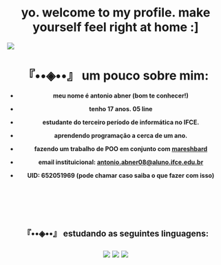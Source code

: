 ### <h1 align="center"> yo. welcome to my profile. make yourself feel right at home :] </h1>
<img src = "https://64.media.tumblr.com/3cf391ca6839e7126a3bea2c7f217301/tumblr_pwgbi0S0Dm1vy2tgqo10_1280.jpg">
<h1 align="center"> 『••◈••』 um pouco sobre mim: </h1>
 
 <h4 align = center>
  
-  meu nome é antonio abner (bom te conhecer!)

-  tenho 17 anos. 05 line

-  estudante do terceiro período de informática no IFCE.
  
-  aprendendo programação a cerca de um ano.

-  fazendo um trabalho de POO em conjunto com [mareshbard](https://github.com/mareshbard)

-  email instituicional: antonio.abner08@aluno.ifce.edu.br
  
-  UID: 652051969 (pode chamar caso saiba o que fazer com isso)
</h3>  
  <h3 align = center>
<div style="display: inline_block"><br>
  </h3>
  <h3 align = center>
<div style="display: inline_block"><br>
   <h3 align="center">
『••◈••』 estudando as seguintes linguagens:
  <div style="display: inline_block"><br>
 <link rel="stylesheet" href="https://img.shields.io/badge/Java-ED8B00?style=for-the-badge&logo=openjdk&logoColor=white">
 <img src="https://img.shields.io/badge/Java-ED8B00?style=for-the-badge&logo=openjdk&logoColor=white" />
 <img src="https://img.shields.io/badge/-JavaScript-0D1117?style=for-the-badge&logo=javascript&labelColor=0D1117&textColor=0D1117" />
 <img src="https://img.shields.io/badge/-python-0D1117?style=for-the-badge&logo=python&logoColor=1572B6&labelColor=0D1117" />
 
 
